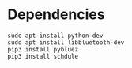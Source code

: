 # Dependencies

    sudo apt install python-dev
    sudo apt install libbluetooth-dev
    pip3 install pybluez
    pip3 install schdule
